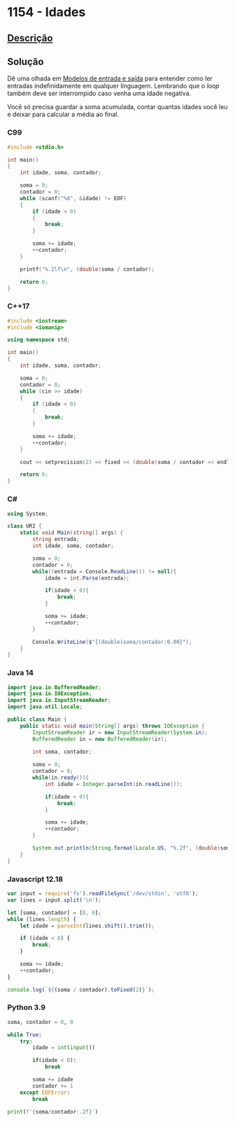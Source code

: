 # 1154 - Idades

## [Descrição](https://www.beecrowd.com.br/judge/pt/problems/view/1154)

## Solução

Dê uma olhada em [Modelos de entrada e saída](../../../introducao/modelos-de-entrada-e-saida/README.md#entrada-até-eof) para entender como ler entradas indefinidamente em qualquer linguagem. Lembrando que o _loop_ também deve ser interrompido caso venha uma idade negativa.

Você só precisa guardar a soma acumulada, contar quantas idades você leu e deixar para calcular a média ao final.

### C99

```c
#include <stdio.h>

int main()
{
    int idade, soma, contador;

    soma = 0;
    contador = 0;
    while (scanf("%d", &idade) != EOF)
    {
        if (idade < 0)
        {
            break;
        }

        soma += idade;
        ++contador;
    }

    printf("%.2lf\n", (double)soma / contador);

    return 0;
}
```

### C++17

```cpp
#include <iostream>
#include <iomanip>

using namespace std;

int main()
{
    int idade, soma, contador;

    soma = 0;
    contador = 0;
    while (cin >> idade)
    {
        if (idade < 0)
        {
            break;
        }

        soma += idade;
        ++contador;
    }

    cout << setprecision(2) << fixed << (double)soma / contador << endl;

    return 0;
}
```

### C#

```cs
using System;

class URI {
    static void Main(string[] args) {
        string entrada;
        int idade, soma, contador;

        soma = 0;
        contador = 0;
        while((entrada = Console.ReadLine()) != null){
            idade = int.Parse(entrada);

            if(idade < 0){
                break;
            }

            soma += idade;
            ++contador;
        }

        Console.WriteLine($"{(double)soma/contador:0.00}");
    }
}
```

### Java 14

```java
import java.io.BufferedReader;
import java.io.IOException;
import java.io.InputStreamReader;
import java.util.Locale;

public class Main {
    public static void main(String[] args) throws IOException {
        InputStreamReader ir = new InputStreamReader(System.in);
        BufferedReader in = new BufferedReader(ir);
    
        int soma, contador;

        soma = 0;
        contador = 0;
        while(in.ready()){
            int idade = Integer.parseInt(in.readLine());

            if(idade < 0){
                break;
            }

            soma += idade;
            ++contador;
        }

        System.out.println(String.format(Locale.US, "%.2f", (double)soma/contador));
    }
}
```

### Javascript 12.18

```js
var input = require('fs').readFileSync('/dev/stdin', 'utf8');
var lines = input.split('\n');

let [soma, contador] = [0, 0];
while (lines.length) {
    let idade = parseInt(lines.shift().trim());

    if (idade < 0) {
        break;
    }

    soma += idade;
    ++contador;
}

console.log(`${(soma / contador).toFixed(2)}`);
```

### Python 3.9

```py
soma, contador = 0, 0

while True:
    try:
        idade = int(input())

        if(idade < 0):
            break

        soma += idade
        contador += 1
    except EOFError:
        break

print(f'{soma/contador:.2f}')
```